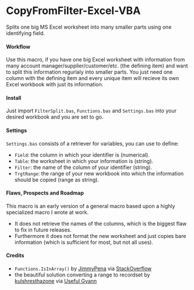 # CopyFromFilter-Excel-VBA
Splits one big MS Excel worksheet into many smaller parts using one identifying field.

#### Workflow
Use this macro, if you have one big Excel worksheet with information from many account manager/supplier/customer/etc. (the defining item) and want to split this information regurlaly into smaller parts.
You just need one column with the defining item and every unique item will recieve its own Excel workbook with just its information.

#### Install
Just import `FilterSplit.bas`, `Functions.bas` and `Settings.bas` into your desired workbook and you are set to go.

#### Settings
`Settings.bas` consists of a retriever for variables, you can use to define:
* `Field`:      the column in which your identifier is (numerical).
* `Table`:      the worksheet in which your information is (string).
* `Filter`:     the name of the column of your identifier (string).
* `TrgtRange`:  the range of your new workbook into which the information should be copied (range as string).

#### Flaws, Prospects and Roadmap
This macro is an early version of a general macro based upon a highly specialized macro I wrote at work.
* It does not retrieve the names of the columns, which is the biggest flaw to fix in future releases.
* Furthermore it does not format the new worksheet and just copies bare information (which is sufficient for most, but not all uses).

#### Credits
* `Functions.IsInArray()` by [JimmyPena](http://stackoverflow.com/users/190829/jimmypena "stackoverflow.com") via [StackOverflow](http://stackoverflow.com/a/10952705 "stackoverflow.com")
* the beautiful solution converting a range to recordset by [kulshresthazone](http://en.gravatar.com/kulshresthazone "gravatar.com") via [Useful Gyann](https://usefulgyaan.wordpress.com/2013/07/11/vba-trick-of-the-week-range-to-recordset-without-making-connection/ "VBA Trick of the Week")
